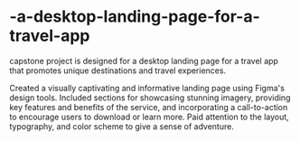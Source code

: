 # -a-desktop-landing-page-for-a-travel-app
capstone project is designed for a desktop landing page for a travel app that promotes unique destinations and travel experiences.

Created a visually captivating and informative landing page using Figma's design tools.
Included sections for showcasing stunning imagery, providing key features and benefits of the service, and incorporating a call-to-action to encourage users to download or learn more.
Paid attention to the layout, typography, and color scheme to give a sense of adventure.
